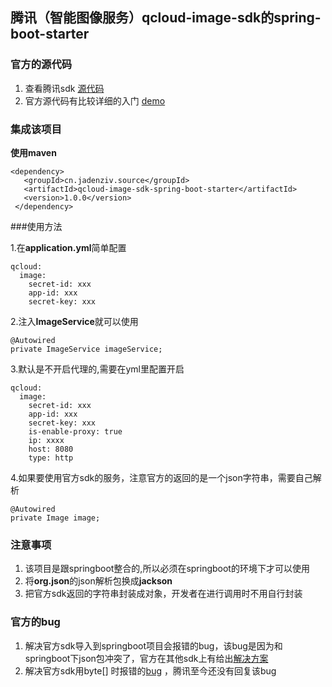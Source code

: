 ## 腾讯（智能图像服务）qcloud-image-sdk的spring-boot-starter
### 官方的源代码
1. 查看腾讯sdk [源代码](https://github.com/tencentyun/image-java-sdk-v2.0) 
2. 官方源代码有比较详细的入门 [demo](https://github.com/tencentyun/image-java-sdk-v2.0/blob/master/src/main/java/com/qcloud/image/demo/Demo.java) 
### 集成该项目
**使用maven**
```
<dependency>
   <groupId>cn.jadenziv.source</groupId>
   <artifactId>qcloud-image-sdk-spring-boot-starter</artifactId>
   <version>1.0.0</version>
 </dependency>
```
###使用方法

1.在**application.yml**简单配置
```
qcloud:
  image:
    secret-id: xxx
    app-id: xxx
    secret-key: xxx
```
2.注入**ImageService**就可以使用
```
@Autowired
private ImageService imageService;
```
3.默认是不开启代理的,需要在yml里配置开启
```
qcloud:
  image:
    secret-id: xxx
    app-id: xxx
    secret-key: xxx
    is-enable-proxy: true
    ip: xxxx
    host: 8080
    type: http
```
4.如果要使用官方sdk的服务，注意官方的返回的是一个json字符串，需要自己解析
```
@Autowired
private Image image;
```
### 注意事项
1. 该项目是跟springboot整合的,所以必须在springboot的环境下才可以使用
2. 将**org.json**的json解析包换成**jackson** 
3. 把官方sdk返回的字符串封装成对象，开发者在进行调用时不用自行封装
### 官方的bug
1. 解决官方sdk导入到springboot项目会报错的bug，该bug是因为和springboot下json包冲突了，官方在其他sdk上有给出[解决方案](https://github.com/qcloudsms/qcloudsms_java/issues/7)
2. 解决官方sdk用byte[] 时报错的[bug](https://github.com/tencentyun/image-java-sdk-v2.0/issues/14) ，腾讯至今还没有回复该bug
